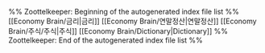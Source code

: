 %% Zoottelkeeper: Beginning of the autogenerated index file list  %%
 [[Economy Brain/금리|금리]]
 [[Economy Brain/연말정산|연말정산]]
 [[Economy Brain/주식/주식|주식]]
 [[Economy Brain/Dictionary|Dictionary]]
%% Zoottelkeeper: End of the autogenerated index file list  %%

